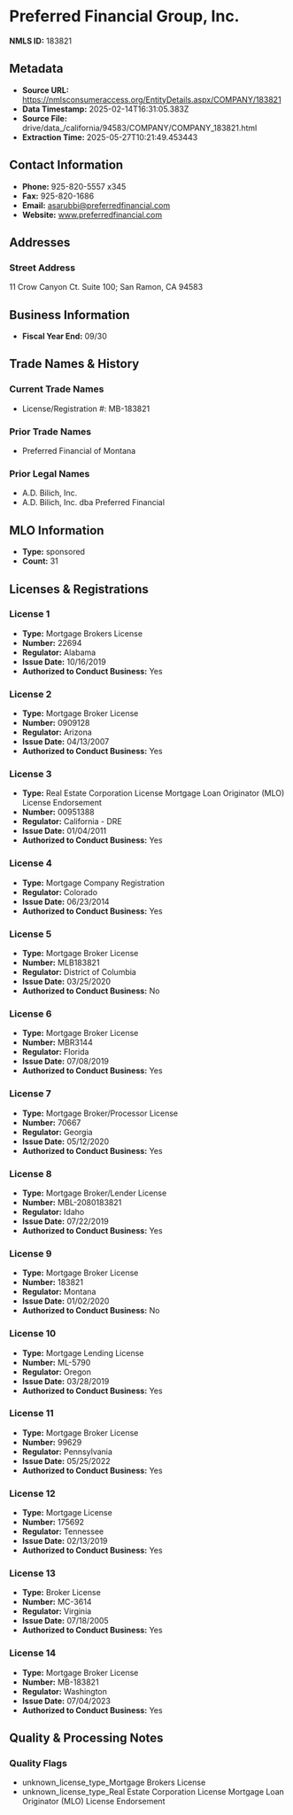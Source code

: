# Preferred Financial Group, Inc.

**NMLS ID:** 183821

## Metadata
- **Source URL:** https://nmlsconsumeraccess.org/EntityDetails.aspx/COMPANY/183821
- **Data Timestamp:** 2025-02-14T16:31:05.383Z
- **Source File:** drive/data_/california/94583/COMPANY/COMPANY_183821.html
- **Extraction Time:** 2025-05-27T10:21:49.453443

## Contact Information
- **Phone:** 925-820-5557 x345
- **Fax:** 925-820-1686
- **Email:** asarubbi@preferredfinancial.com
- **Website:** www.preferredfinancial.com

## Addresses
### Street Address
11 Crow Canyon Ct. Suite 100; San Ramon, CA 94583

## Business Information
- **Fiscal Year End:** 09/30

## Trade Names & History
### Current Trade Names
- License/Registration #: MB-183821

### Prior Trade Names
- Preferred Financial of Montana

### Prior Legal Names
- A.D. Bilich, Inc.
- A.D. Bilich, Inc. dba Preferred Financial

## MLO Information
- **Type:** sponsored
- **Count:** 31

## Licenses & Registrations

### License 1
- **Type:** Mortgage Brokers License
- **Number:** 22694
- **Regulator:** Alabama
- **Issue Date:** 10/16/2019
- **Authorized to Conduct Business:** Yes

### License 2
- **Type:** Mortgage Broker License
- **Number:** 0909128
- **Regulator:** Arizona
- **Issue Date:** 04/13/2007
- **Authorized to Conduct Business:** Yes

### License 3
- **Type:** Real Estate Corporation License Mortgage Loan Originator (MLO) License Endorsement
- **Number:** 00951388
- **Regulator:** California - DRE
- **Issue Date:** 01/04/2011
- **Authorized to Conduct Business:** Yes

### License 4
- **Type:** Mortgage Company Registration
- **Regulator:** Colorado
- **Issue Date:** 06/23/2014
- **Authorized to Conduct Business:** Yes

### License 5
- **Type:** Mortgage Broker License
- **Number:** MLB183821
- **Regulator:** District of Columbia
- **Issue Date:** 03/25/2020
- **Authorized to Conduct Business:** No

### License 6
- **Type:** Mortgage Broker License
- **Number:** MBR3144
- **Regulator:** Florida
- **Issue Date:** 07/08/2019
- **Authorized to Conduct Business:** Yes

### License 7
- **Type:** Mortgage Broker/Processor License
- **Number:** 70667
- **Regulator:** Georgia
- **Issue Date:** 05/12/2020
- **Authorized to Conduct Business:** Yes

### License 8
- **Type:** Mortgage Broker/Lender License
- **Number:** MBL-2080183821
- **Regulator:** Idaho
- **Issue Date:** 07/22/2019
- **Authorized to Conduct Business:** Yes

### License 9
- **Type:** Mortgage Broker License
- **Number:** 183821
- **Regulator:** Montana
- **Issue Date:** 01/02/2020
- **Authorized to Conduct Business:** No

### License 10
- **Type:** Mortgage Lending License
- **Number:** ML-5790
- **Regulator:** Oregon
- **Issue Date:** 03/28/2019
- **Authorized to Conduct Business:** Yes

### License 11
- **Type:** Mortgage Broker License
- **Number:** 99629
- **Regulator:** Pennsylvania
- **Issue Date:** 05/25/2022
- **Authorized to Conduct Business:** Yes

### License 12
- **Type:** Mortgage License
- **Number:** 175692
- **Regulator:** Tennessee
- **Issue Date:** 02/13/2019
- **Authorized to Conduct Business:** Yes

### License 13
- **Type:** Broker License
- **Number:** MC-3614
- **Regulator:** Virginia
- **Issue Date:** 07/18/2005
- **Authorized to Conduct Business:** Yes

### License 14
- **Type:** Mortgage Broker License
- **Number:** MB-183821
- **Regulator:** Washington
- **Issue Date:** 07/04/2023
- **Authorized to Conduct Business:** Yes

## Quality & Processing Notes
### Quality Flags
- unknown_license_type_Mortgage Brokers License
- unknown_license_type_Real Estate Corporation License Mortgage Loan Originator (MLO) License Endorsement
